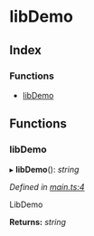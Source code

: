 
# libDemo

## Index

### Functions

* [libDemo](README.md#libdemo)

## Functions

###  libDemo

▸ **libDemo**(): *string*

*Defined in [main.ts:4](https://github.com/sibvrv/webpack-typescript-library-boilerplate/blob/3157c1d/src/main.ts#L4)*

LibDemo

**Returns:** *string*
